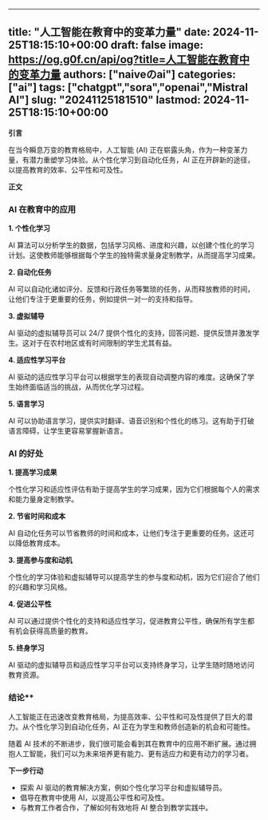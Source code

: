 
---
title: "人工智能在教育中的变革力量"
date: 2024-11-25T18:15:10+00:00
draft: false
image: https://og.g0f.cn/api/og?title=人工智能在教育中的变革力量
authors: ["naiveのai"]
categories: ["ai"]
tags: ["chatgpt","sora","openai","Mistral AI"]
slug: "20241125181510"
lastmod: 2024-11-25T18:15:10+00:00
---
**引言**

在当今瞬息万变的教育格局中，人工智能 (AI) 正在崭露头角，作为一种变革力量，有潜力重塑学习体验。从个性化学习到自动化任务，AI 正在开辟新的途径，以提高教育的效率、公平性和可及性。

**正文**

### AI 在教育中的应用

**1. 个性化学习**

AI 算法可以分析学生的数据，包括学习风格、进度和兴趣，以创建个性化的学习计划。这使教师能够根据每个学生的独特需求量身定制教学，从而提高学习成果。

**2. 自动化任务**

AI 可以自动化诸如评分、反馈和行政任务等繁琐的任务，从而释放教师的时间，让他们专注于更重要的任务，例如提供一对一的支持和指导。

**3. 虚拟辅导**

AI 驱动的虚拟辅导员可以 24/7 提供个性化的支持，回答问题、提供反馈并激发学生。这对于在农村地区或有时间限制的学生尤其有益。

**4. 适应性学习平台**

AI 驱动的适应性学习平台可以根据学生的表现自动调整内容的难度。这确保了学生始终面临适当的挑战，从而优化学习过程。

**5. 语言学习**

AI 可以协助语言学习，提供实时翻译、语音识别和个性化的练习。这有助于打破语言障碍，让学生更容易掌握新语言。

### AI 的好处

**1. 提高学习成果**

个性化学习和适应性评估有助于提高学生的学习成果，因为它们根据每个人的需求和能力量身定制教学。

**2. 节省时间和成本**

AI 自动化任务可以节省教师的时间和成本，让他们专注于更重要的任务。这还可以降低教育成本。

**3. 提高参与度和动机**

个性化的学习体验和虚拟辅导可以提高学生的参与度和动机，因为它们迎合了他们的兴趣和学习风格。

**4. 促进公平性**

AI 可以通过提供个性化的支持和适应性学习，促进教育公平性，确保所有学生都有机会获得高质量的教育。

**5. 终身学习**

AI 驱动的虚拟辅导员和适应性学习平台可以支持终身学习，让学生随时随地访问教育资源。

### 结论**

人工智能正在迅速改变教育格局，为提高效率、公平性和可及性提供了巨大的潜力。从个性化学习到自动化任务，AI 正在为学生和教师创造新的机会和可能性。

随着 AI 技术的不断进步，我们很可能会看到其在教育中的应用不断扩展。通过拥抱人工智能，我们可以为未来培养更有能力、更有适应力和更有动力的学习者。

**下一步行动**

* 探索 AI 驱动的教育解决方案，例如个性化学习平台和虚拟辅导员。
* 倡导在教育中使用 AI，以提高公平性和可及性。
* 与教育工作者合作，了解如何有效地将 AI 整合到教学实践中。
